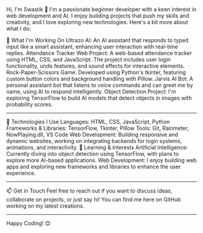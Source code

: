 Hi, I'm Swastik 👋
I'm a passionate beginner developer with a keen interest in web development and AI. I enjoy building projects that push my skills and creativity, and I love exploring new technologies. Here's a bit more about what I do:

🚀 What I'm Working On
Ultrazo AI: An AI assistant that responds to typed input like a smart assistant, enhancing user interaction with real-time replies.
Attendance Tracker Web Project: A web-based attendance tracker using HTML, CSS, and JavaScript. The project includes user login functionality, undo features, and sound effects for interactive elements.
Rock-Paper-Scissors Game: Developed using Python's tkinter, featuring custom button colors and background handling with Pillow.
Jarvis AI Bot: A personal assistant bot that listens to voice commands and can greet me by name, using AI to respond intelligently.
Object Detection Project: I'm exploring TensorFlow to build AI models that detect objects in images with probability scores.


-----------------------------------------------------------------------------------------------------------------------------------------------------------------


🔧 Technologies I Use
Languages: HTML, CSS, JavaScript, Python
Frameworks & Libraries: TensorFlow, Tkinter, Pillow
Tools: Git, Rainmeter, NowPlaying.dll, VS Code
Web Development: Building responsive and dynamic websites, working on integrating backends for login systems, animations, and interactivity.
🌱 Learning & Interests
Artificial Intelligence: Currently diving into object detection using TensorFlow, with plans to explore more AI-based applications.
Web Development: I enjoy building web apps and exploring new frameworks and libraries to enhance the user experience.

-----------------------------------------------------------------------------------------------------------------------------------------------------------------


📫 Get in Touch
Feel free to reach out if you want to discuss ideas, collaborate on projects, or just say hi! You can find me here on GitHub working on my latest creations.


  -----------------------------------------------------------------------------------------------------------------------------------------------------------------

Happy Coding! 😊
